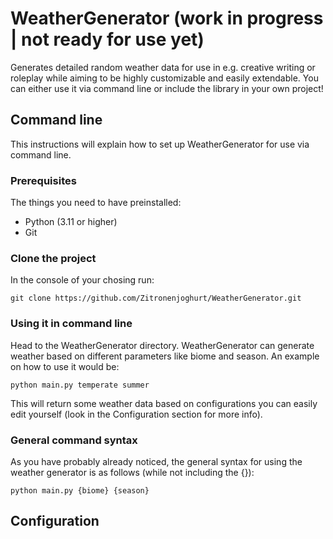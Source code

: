 # WeatherGenerator (work in progress | not ready for use yet)
Generates detailed random weather data for use in e.g. creative writing or roleplay while aiming to be highly customizable and easily extendable. You can either use it via command line or include the library in your own project!

## Command line
This instructions will explain how to set up WeatherGenerator for use via command line.

### Prerequisites
The things you need to have preinstalled:
- Python (3.11 or higher)
- Git

### Clone the project
In the console of your chosing run:
```
git clone https://github.com/Zitronenjoghurt/WeatherGenerator.git
```

### Using it in command line
Head to the WeatherGenerator directory. WeatherGenerator can generate weather based on different parameters like biome and season. An example on how to use it would be:
```
python main.py temperate summer
```
This will return some weather data based on configurations you can easily edit yourself (look in the Configuration section for more info).

### General command syntax
As you have probably already noticed, the general syntax for using the weather generator is as follows (while not including the {}):
```
python main.py {biome} {season}
```

## Configuration